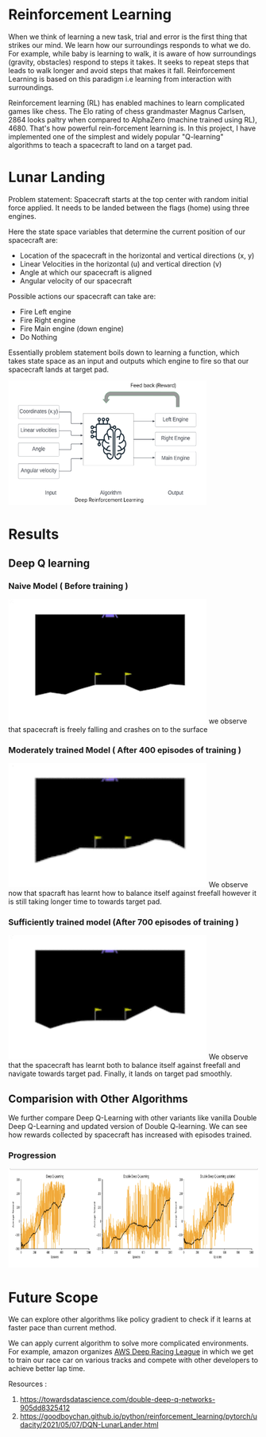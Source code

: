 # Reinforcement Learning 

When we think of learning a new task, trial and error is the first thing that strikes our mind. We learn how our surroundings responds to what we do. For example, while baby is learning to walk, it is aware of how surroundings (gravity, obstacles) respond to steps it takes. It seeks to repeat steps that leads to walk longer and avoid steps that makes it fall. Reinforcement Learning is based on this paradigm i.e learning from interaction with surroundings.


Reinforcement learning (RL) has enabled machines to learn complicated games like chess. The Elo rating of chess grandmaster Magnus Carlsen, 2864 looks paltry when compared to AlphaZero (machine trained using RL), 4680. That's how powerful rein-forcement learning is.
In this project, I have implemented one of the simplest and widely popular "Q-learning" algorithms to teach a spacecraft to land on a target pad.


# Lunar Landing

Problem statement: Spacecraft starts at the top center with random initial force applied. It needs to be landed between the flags (home) using three engines.

Here the state space variables that determine the current position of our spacecraft are: 
- Location of the spacecraft in the horizontal and vertical directions (x, y) 
- Linear Velocities in the horizontal (u) and vertical direction (v)
- Angle at which our spacecraft is aligned 
- Angular velocity of our spacecraft 

Possible actions our spacecraft can take are: 
- Fire Left engine 
- Fire Right engine 
- Fire Main engine (down engine)
- Do Nothing 

Essentially problem statement boils down to learning a function, which takes state space as an input and outputs which engine to fire so that our spacecraft lands at target pad.



<img src="/images/RL diagram.png" width="400" height="250"/>

# Results


## Deep Q learning

### Naive Model ( Before training )
<img src="/images/naive.gif" width="400" height="250"/>
we observe that spacecraft is freely falling and crashes on to the surface 

### Moderately trained Model ( After 400 episodes of training )
<img src="/images/intermediate.gif" width="400" height="250"/>
We observe now that spacraft has learnt how to balance itself against freefall however it is still taking longer time to towards target pad.



### Sufficiently trained model (After 700 episodes of training )
<img src="/images/trained_dqn.gif" width="400" height="250"/>
We observe that the spacecraft has learnt both to balance itself against freefall and navigate towards target pad. Finally, it lands on target pad smoothly.



## Comparision with Other Algorithms 
We further compare Deep Q-Learning with other variants like vanilla Double Deep Q-Learning and updated version of Double Q-learning. We can see how rewards collected by spacecraft has increased with episodes trained.

### Progression 
<img src="/images/progression.png" width="1000" height="200"/>

# Future Scope

We can explore other algorithms like policy gradient to check if it learns at faster pace than current method.

We can apply current algorithm to solve more complicated environments. For example, amazon organizes <a href="https://aws.amazon.com/deepracer/">AWS Deep Racing League</a> in which we get to train our race car on various tracks and compete with other developers to achieve better lap time.


Resources : 
1. https://towardsdatascience.com/double-deep-q-networks-905dd8325412
2. https://goodboychan.github.io/python/reinforcement_learning/pytorch/udacity/2021/05/07/DQN-LunarLander.html

